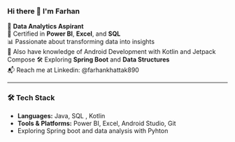 ### Hi there 👋 I'm Farhan

🎯 **Data Analytics Aspirant**  
📜 Certified in **Power BI**, **Excel**, and **SQL**  
📊 Passionate about transforming data into insights  
📱 Also have knowledge of  Android Development  with Kotlin and Jetpack Compose
🛠️ Exploring **Spring Boot** and **Data Structures**  
📬 Reach me at Linkedin: @farhankhattak890

---

### 🛠️ Tech Stack

- **Languages:** Java, SQL , Kotlin
- **Tools & Platforms:** Power BI, Excel, Android Studio, Git  
- Exploring Spring boot and data analysis with Pyhton

